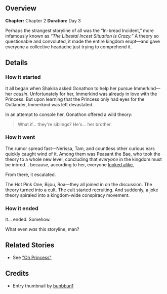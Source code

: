 <!-- title: The In-bread Incident -->
<!-- quote: Can you feel our buns rubbing against you. -->
<!-- chapters: 1 -->
<!-- images: ("What if... they're siblings?" Gonathon exclaimed), (The founding of the In-bread cult) -->
<!-- model: false -->

## Overview

**Chapter:** Chapter 2
**Duration:** Day 3

Perhaps the strangest storyline of all was the “In-bread Incident,” more infamously known as _“The Libestal Incest Situation Is Crazy.”_ A theory so questionable and convoluted, it made the entire kingdom erupt—and gave everyone a collective headache just trying to comprehend it.

## Details

### How it started

It all began when Shakira asked Gonathon to help her pursue Immerkind—her _cousin_. Unfortunately for her, Immerkind was already in love with the Princess. But upon learning that the Princess only had eyes for the Outlander, Immerkind was left devastated.

In an attempt to console her, Gonathon offered a wild theory:

> What if… they're siblings?
> He's... her brother.

### How it went

The rumor spread fast—Nerissa, Tam, and countless other curious ears quickly caught wind of it. Among them was Peasant the Bae, who took the theory to a whole new level, concluding that _everyone_ in the kingdom must be inbred… because, according to her, everyone [looked alike.](https://youtu.be/Lp7GyRVbz1c?t=7940)

From there, it escalated.

The Hot Pink One, Bijou, Roa—they all joined in on the discussion. The theory turned into a cult. The cult started recruiting. And suddenly, a joke theory spiraled into a kingdom-wide conspiracy movement.

### How it ended

It… ended.
Somehow.

What even _was_ this storyline, man?

## Related Stories

- See ["Oh Princess"](#entry:oh-princess-entry)

## Credits

- Entry thumbnail by [bunbbun1](https://x.com/bunbbun1/status/1919963091464249648)
